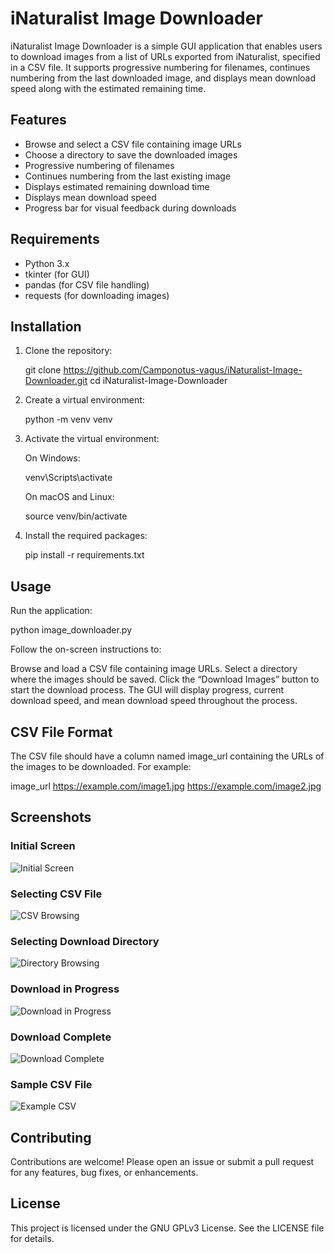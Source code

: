 # iNaturalist Image Downloader

iNaturalist Image Downloader is a simple GUI application that enables users to download images from a list of URLs exported from iNaturalist, specified in a CSV file. It supports progressive numbering for filenames, continues numbering from the last downloaded image, and displays mean download speed along with the estimated remaining time.

## Features

- Browse and select a CSV file containing image URLs
- Choose a directory to save the downloaded images
- Progressive numbering of filenames
- Continues numbering from the last existing image
- Displays estimated remaining download time
- Displays mean download speed
- Progress bar for visual feedback during downloads

## Requirements

- Python 3.x
- tkinter (for GUI)
- pandas (for CSV file handling)
- requests (for downloading images)

## Installation

1. Clone the repository:

   git clone https://github.com/Camponotus-vagus/iNaturalist-Image-Downloader.git
   cd iNaturalist-Image-Downloader

2. Create a virtual environment:

    python -m venv venv

3. Activate the virtual environment:

    On Windows:

    venv\Scripts\activate

    On macOS and Linux:

    source venv/bin/activate

4. Install the required packages:

    pip install -r requirements.txt

## Usage

Run the application:

python image_downloader.py

Follow the on-screen instructions to:

Browse and load a CSV file containing image URLs.
Select a directory where the images should be saved.
Click the “Download Images” button to start the download process.
The GUI will display progress, current download speed, and mean download speed throughout the process.

## CSV File Format

The CSV file should have a column named image_url containing the URLs of the images to be downloaded. For example:

image_url
https://example.com/image1.jpg
https://example.com/image2.jpg

## Screenshots

### Initial Screen
![Initial Screen](path_to_screenshot/initial_screen.png)

### Selecting CSV File
![CSV Browsing](path_to_screenshot/csv_browsing.png)

### Selecting Download Directory
![Directory Browsing](path_to_screenshot/directory_browsing.png)

### Download in Progress
![Download in Progress](path_to_screenshot/download_in_progress.png)

### Download Complete
![Download Complete](path_to_screenshot/download_complete.png)

### Sample CSV File
![Example CSV](path_to_screenshot/example_csv.png)

## Contributing

Contributions are welcome! Please open an issue or submit a pull request for any features, bug fixes, or enhancements.

## License

This project is licensed under the GNU GPLv3 License. See the LICENSE file for details.
